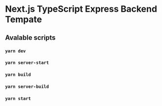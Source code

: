 # Next.js TypeScript Express Backend Tempate

## Avalable scripts

### `yarn dev`

### `yarn server-start`

### `yarn build`

### `yarn server-build`

### `yarn start`

